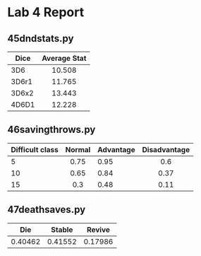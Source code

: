  Lab 4 Report 
================

## 45dndstats.py ##
Dice                 | Average Stat     |
| ------------------ |:----------------:|
3D6                  | 10.508           |
3D6r1                | 11.765           |
3D6x2                | 13.443           |
4D6D1                | 12.228           |

## 46savingthrows.py ##
Difficult class      |  Normal          | Advantage      | Disadvantage    |
| ------------------ |:----------------:| -------------- |:---------------:|
5                    |  0.75            | 0.95           | 0.6             |
10                   |  0.65            | 0.84           | 0.37            |
15                   |  0.3             | 0.48           | 0.11            |

## 47deathsaves.py ##
Die                  | Stable           | Revive         |
| ------------------ |:----------------:| -------------- |
0.40462              |  0.41552         | 0.17986        |

